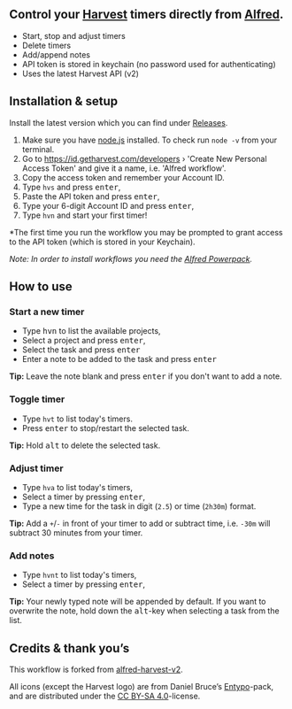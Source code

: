 ## Control your [Harvest](https://www.getharvest.com/) timers directly from [Alfred](https://www.alfredapp.com/).

- Start, stop and adjust timers
- Delete timers
- Add/append notes
- API token is stored in keychain (no password used for authenticating)
- Uses the latest Harvest API (v2)

## Installation & setup
Install the latest version which you can find under [Releases](https://github.com/ajilderda/alfred-harvest-v2/releases).
1. Make sure you have [node.js](https://nodejs.org/en/) installed. To check run `node -v` from your terminal.
2. Go to https://id.getharvest.com/developers › 'Create New Personal Access Token' and give it a name, i.e. 'Alfred workflow'.
3. Copy the access token and remember your Account ID.
4. Type `hvs` and press <kbd>enter</kbd>,
5. Paste the API token and press <kbd>enter</kbd>,
6. Type your 6-digit Account ID and press <kbd>enter</kbd>,
7. Type `hvn` and start your first timer!

*The first time you run the workflow you may be prompted to grant access to the API token (which is stored in your Keychain).

_Note: In order to install workflows you need the [Alfred Powerpack](https://www.alfredapp.com/powerpack/)._

## How to use
### Start a new timer

- Type <kbd>hvn</kbd> to list the available projects,
- Select a project and press <kbd>enter</kbd>,
- Select the task and press <kbd>enter</kbd>
- Enter a note to be added to the task and press <kbd>enter</kbd>

**Tip:** Leave the note blank and press <kbd>enter</kbd> if you don't want to add a note.

### Toggle timer

- Type `hvt` to list today's timers.
- Press <kbd>enter</kbd> to stop/restart the selected task.

**Tip:** Hold <kbd>alt</kbd> to delete the selected task.

### Adjust timer

- Type `hva` to list today's timers,
- Select a timer by pressing <kbd>enter</kbd>,
- Type a new time for the task in digit (`2.5`) or time (`2h30m`) format.

**Tip:** Add a `+`/`-` in front of your timer to add or subtract time, i.e. `-30m` will subtract 30 minutes from your timer.

### Add notes

- Type `hvnt` to list today's timers,
- Select a timer by pressing <kbd>enter</kbd>,

**Tip:** Your newly typed note will be appended by default. If you want to overwrite the note, hold down the <kbd>alt</kbd>-key when selecting a task from the list.

## Credits & thank you’s
This workflow is forked from [alfred-harvest-v2](https://github.com/ajilderda/alfred-harvest-v2).

All icons (except the Harvest logo) are from Daniel Bruce’s [Entypo](http://www.entypo.com/)-pack, and are distributed under the [CC BY-SA 4.0](https://creativecommons.org/licenses/by-sa/4.0/)-license.